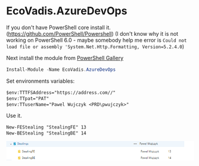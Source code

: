 # EcoVadis.AzureDevOps

If you don't have PowerShell core install it. (https://github.com/PowerShell/Powershell) (I don't know why it is not working on PowerShell 6.0 - maybe somebody help me error is  ``Could not load file or assembly 'System.Net.Http.Formatting, Version=5.2.4.0``)

Next install the module from [PowerShell Gallery](https://www.powershellgallery.com/packages/EcoVadis.AzureDevOps/)


```powershell
Install-Module -Name EcoVadis.AzureDevOps	
```


Set environments variables:
```
$env:TTTFSAddress="https://address.com//"
$env:TTpat="PAT"
$env:TTuserName="Pawel Wujczyk <PRD\pwujczyk>"
```

Use it.

```
New-FEStealing "StealingFE" 13
New-BEStealing "StealingBE" 14
 ```
![Stealing](Images\StealingInTFS.png)



